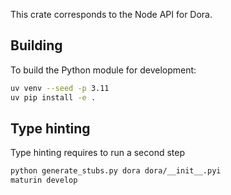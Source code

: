 This crate corresponds to the Node API for Dora.

## Building

To build the Python module for development:

```bash
uv venv --seed -p 3.11
uv pip install -e .
```

## Type hinting

Type hinting requires to run a second step

```bash
python generate_stubs.py dora dora/__init__.pyi
maturin develop
```
